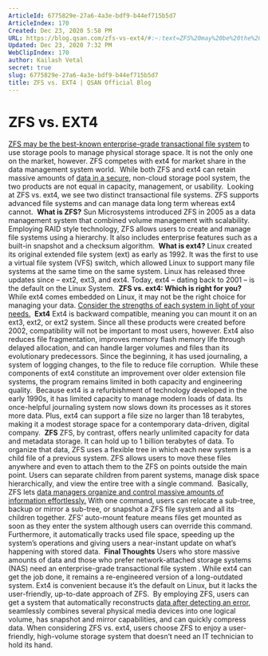 ```yaml
---
ArticleId: 6775829e-27a6-4a3e-bdf9-b44ef715b5d7
ArticleIndex: 170
Created: Dec 23, 2020 5:58 PM
URL: https://blog.qsan.com/zfs-vs-ext4/#:~:text=ZFS%20may%20be%20the%20best,one%20on%20the%20market%2C%20however.&text=ext4%2C%20we%20see%20two%20distinct,long%20term%20whereas%20ext4%20cannot.
Updated: Dec 23, 2020 7:32 PM
WebClipIndex: 170
author: Kailash Vetal
secret: true
slug: 6775829e-27a6-4a3e-bdf9-b44ef715b5d7
title: ZFS vs. EXT4 | QSAN Official Blog
---
```

# **ZFS vs. EXT4**

[ZFS may be the best-known enterprise-grade transactional file system](http://blog.qsan.com/what-is-zfs/) to use storage pools to manage physical storage space. It is not the only one on the market, however. ZFS competes with ext4 for market share in the data management system world. 
While both ZFS and ext4 can retain massive amounts of [data in a secure](http://blog.qsan.com/data-integrity-zfs-vs-other/), non-cloud storage pool system, the two products are not equal in capacity, management, or usability. 
Looking at ZFS vs. ext4, we see two distinct transactional file systems. ZFS supports advanced file systems and can manage data long term whereas ext4 cannot. 
**What is ZFS?**
Sun Microsystems introduced ZFS in 2005 as a data management system that combined volume management with scalability. Employing RAID style technology, ZFS allows users to create and manage file systems using a hierarchy. It also includes enterprise features such as a built-in snapshot and a checksum algorithm. 
**What is ext4?**
Linux created its original extended file system (ext) as early as 1992. It was the first to use a virtual file system (VFS) switch, which allowed Linux to support many file systems at the same time on the same system. Linux has released three updates since – ext2, ext3, and ext4. Today, ext4 – dating back to 2001 – is the default on the Linux System. 
**ZFS vs. ext4: Which is right for you?**
While ext4 comes embedded on Linux, it may not be the right choice for managing your data. [Consider the strengths of each system in light of your needs.](https://www.howtogeek.com/howto/33552/htg-explains-which-linux-file-system-should-you-choose/) 
**Ext4**
Ext4 is backward compatible, meaning you can mount it on an ext3, ext2, or ext2 system. Since all these products were created before 2002, compatibility will not be important to most users, however. Ext4 also reduces file fragmentation, improves memory flash memory life through delayed allocation, and can handle larger volumes and files than its evolutionary predecessors. Since the beginning, it has used journaling, a system of logging changes, to the file to reduce file corruption. 
While these components of ext4 constitute an improvement over older extension file systems, the program remains limited in both capacity and engineering quality. 
Because ext4 is a refurbishment of technology developed in the early 1990s, it has limited capacity to manage modern loads of data. Its once-helpful journaling system now slows down its processes as it stores more data. Plus, ext4 can support a file size no larger than 18 terabytes, making it a modest storage space for a contemporary data-driven, digital company. 
**ZFS**
ZFS, by contrast, offers nearly unlimited capacity for data and metadata storage. It can hold up to 1 billion terabytes of data. To organize that data, ZFS uses a flexible tree in which each new system is a child file of a previous system. ZFS allows users to move these files anywhere and even to attach them to the ZFS on points outside the main point. Users can separate children from parent systems, manage disk space hierarchically, and view the entire tree with a single command. 
Basically, ZFS lets [data managers organize and control massive amounts of information effortlessly.](http://blog.qsan.com/make-storage-management-efficiently-and-safely/) With one command, users can relocate a sub-tree, backup or mirror a sub-tree, or snapshot a ZFS file system and all its children together. ZFS’ auto-mount feature means files get mounted as soon as they enter the system although users can override this command. Furthermore, it automatically tracks used file space, speeding up the system’s operations and giving users a near-instant update on what’s happening with stored data. 
**Final Thoughts**
Users who store massive amounts of data and those who prefer network-attached storage systems (NAS) need an enterprise-grade transactional file system . While ext4 can get the job done, it remains a re-engineered version of a long-outdated system. Ext4 is convenient because it’s the default on Linux, but it lacks the user-friendly, up-to-date approach of ZFS. 
By employing ZFS, users can get a system that automatically reconstructs [data after detecting an error](http://blog.qsan.com/data-integrity-zfs-vs-other/), seamlessly combines several physical media devices into one logical volume, has snapshot and mirror capabilities, and can quickly compress data. When considering ZFS vs. ext4, users choose ZFS to enjoy a user-friendly, high-volume storage system that doesn’t need an IT technician to hold its hand.

